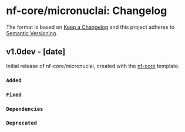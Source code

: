 # nf-core/micronuclai: Changelog

The format is based on [Keep a Changelog](https://keepachangelog.com/en/1.0.0/)
and this project adheres to [Semantic Versioning](https://semver.org/spec/v2.0.0.html).

## v1.0dev - [date]

Initial release of nf-core/micronuclai, created with the [nf-core](https://nf-co.re/) template.

### `Added`

### `Fixed`

### `Dependencies`

### `Deprecated`
